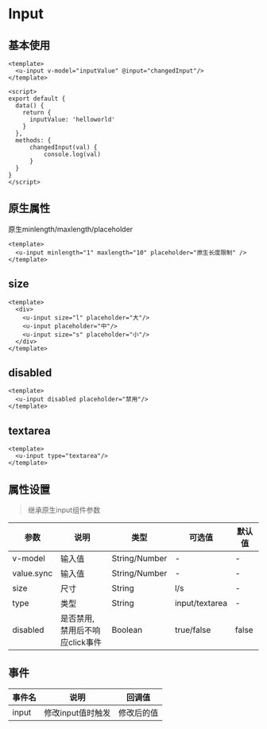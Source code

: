 # Input

## 基本使用

```vue
<template>
  <u-input v-model="inputValue" @input="changedInput"/>
</template>

<script>
export default {
  data() {
    return {
      inputValue: 'helloworld'
    }
  },
  methods: {
      changedInput(val) {
          console.log(val)
      }
  }
}
</script>
```

## 原生属性

原生minlength/maxlength/placeholder
```vue
<template>
  <u-input minlength="1" maxlength="10" placeholder="原生长度限制" />
</template>
```

## size
```vue
<template>
  <div>
    <u-input size="l" placeholder="大"/>
    <u-input placeholder="中"/>
    <u-input size="s" placeholder="小"/>
  </div>
</template>
```

## disabled

```vue
<template>
  <u-input disabled placeholder="禁用"/>
</template>
```

## textarea

```vue
<template>
  <u-input type="textarea"/>
</template>
```

## 属性设置
> 继承原生input组件参数

| 参数 | 说明 | 类型| 可选值| 默认值|
| --- | --- | --- | --- | --- |
| v-model | 输入值| String/Number| - | - |
| value.sync | 输入值| String/Number| - | - |
| size | 尺寸| String| l/s | - |
| type | 类型| String| input/textarea | - |
disabled | 是否禁用, 禁用后不响应click事件 | Boolean | true/false | false

## 事件
| 事件名| 说明| 回调值|
| -- | -- | -- |
| input| 修改input值时触发| 修改后的值|

